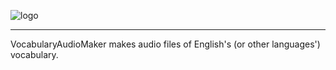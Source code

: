 ![logo](https://ogeo14x4j.qnssl.com/vam/logo.png)

<hr/>

VocabularyAudioMaker makes audio files of English's (or other languages') vocabulary.

